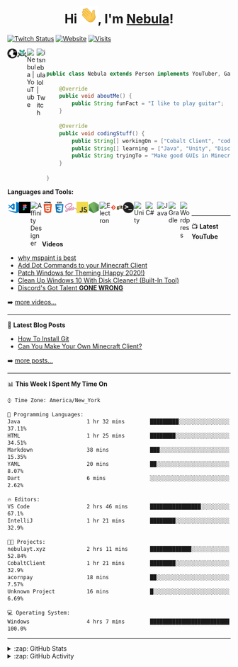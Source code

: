 <h1 align="center">Hi <img src="https://raw.githubusercontent.com/ABSphreak/ABSphreak/master/gifs/Hi.gif" width="40px" />, I'm <a href="https://www.youtube.com/channel/UCE86Qx7We3sZjgqMrX2yfyg">Nebula</a>!</h1><!-- 👋 -->

[![Twitch Status](https://img.shields.io/twitch/status/itsnebulalol?color=%239146FF&logo=twitch&style=flat-square)](https://twitch.tv/itsnebulalol)
[![Website](https://img.shields.io/website?label=nebulayt.xyz&url=https%3A%2F%2Fnebulayt.xyz&style=flat-square)][website]
[![Visits](https://badges.pufler.dev/visits/itsnebulalol/itsnebulalol?logo=GitHub&label=github%20visits&color=blue&logoColor=white&style=flat-square)](https://github.com/itsnebulalol)

[<img align="left" alt="nebulayt.xyz" width="22px" src="https://raw.githubusercontent.com/iconic/open-iconic/master/svg/globe.svg" />][website]
[<img align="left" alt="theicemc.xyz" width="22px" src="images/theice.png" />][minecraft]
[<img align="left" alt="Nebula | YouTube" width="22px" src="https://cdn.jsdelivr.net/npm/simple-icons@v3/icons/youtube.svg" />][youtube]
[<img align="left" alt="itsnebulalol | Twitch" width="22px" src="https://images-wixmp-ed30a86b8c4ca887773594c2.wixmp.com/f/d3408e21-ecbb-4476-8e3b-ae5a845eb414/d9djk9s-3566ad4f-38d7-4721-a732-78e1f7246a7f.png/v1/fill/w_894,h_894,q_75,strp/logo_twitch_iosversion_by_akiruuu-d9djk9s.png?token=eyJ0eXAiOiJKV1QiLCJhbGciOiJIUzI1NiJ9.eyJpc3MiOiJ1cm46YXBwOjdlMGQxODg5ODIyNjQzNzNhNWYwZDQxNWVhMGQyNmUwIiwic3ViIjoidXJuOmFwcDo3ZTBkMTg4OTgyMjY0MzczYTVmMGQ0MTVlYTBkMjZlMCIsImF1ZCI6WyJ1cm46c2VydmljZTppbWFnZS5vcGVyYXRpb25zIl0sIm9iaiI6W1t7InBhdGgiOiIvZi9kMzQwOGUyMS1lY2JiLTQ0NzYtOGUzYi1hZTVhODQ1ZWI0MTQvZDlkams5cy0zNTY2YWQ0Zi0zOGQ3LTQ3MjEtYTczMi03OGUxZjcyNDZhN2YucG5nIiwid2lkdGgiOiI8PTg5NCIsImhlaWdodCI6Ijw9ODk0In1dXX0.Ij5_B7I3IffFzcK5WQLkTKTHJeK8Vb7kemkbGqhWCBk" />][twitch]

<br />
<!--## I'm a YouTuber, Gamer, and Developer!-->
<br />

```java
public class Nebula extends Person implements YouTuber, Gamer, Developer {
    
    @Override
    public void aboutMe() {
        public String funFact = "I like to play guitar";
    }
    
    @Override
    public void codingStuff() {
        public String[] workingOn = ["Cobalt Client", "code-folder-generator-js", "nebulayt.xyz"];
        public String[] learning = ["Java", "Unity", "Discord.JS"];
        public String tryingTo = "Make good GUIs in Minecraft Clients / Mods";
    }
    
}
```
<!---   🔭 I’m currently working on Cobalt Minecraft Client
-   🌱 I’m currently learning Java, Unity, and more!
-   🤔 I’m trying to make good GUIs in Minecraft Coder Pack
-   ⚡ Fun fact: I like to play guitar!-->

**Languages and Tools:**

<img align="left" alt="Visual Studio Code" width="26px" src="https://raw.githubusercontent.com/github/explore/80688e429a7d4ef2fca1e82350fe8e3517d3494d/topics/visual-studio-code/visual-studio-code.png" />
<img align="left" alt="Figma" width="26px" src="https://raw.githubusercontent.com/github/explore/05d0f0dfceafd861bdf2b53559399dae7b2e2d8b/topics/figma/figma.png" />
<img align="left" alt="Affinity Designer" width="26px" src="https://simpleicons.org/icons/affinitydesigner.svg" />
<img align="left" alt="HTML5" width="26px" src="https://raw.githubusercontent.com/github/explore/80688e429a7d4ef2fca1e82350fe8e3517d3494d/topics/html/html.png" />
<img align="left" alt="CSS3" width="26px" src="https://raw.githubusercontent.com/github/explore/80688e429a7d4ef2fca1e82350fe8e3517d3494d/topics/css/css.png" />
<img align="left" alt="Sass" width="26px" src="https://raw.githubusercontent.com/github/explore/80688e429a7d4ef2fca1e82350fe8e3517d3494d/topics/sass/sass.png" />
<img align="left" alt="JavaScript" width="26px" src="https://raw.githubusercontent.com/github/explore/80688e429a7d4ef2fca1e82350fe8e3517d3494d/topics/javascript/javascript.png" />
<img align="left" alt="Node.js" width="26px" src="https://raw.githubusercontent.com/github/explore/80688e429a7d4ef2fca1e82350fe8e3517d3494d/topics/nodejs/nodejs.png" />
<img align="left" alt="Electron" width="26px" src="https://upload.wikimedia.org/wikipedia/commons/thumb/9/91/Electron_Software_Framework_Logo.svg/1200px-Electron_Software_Framework_Logo.svg.png" />
<img align="left" alt="Git" width="26px" src="https://raw.githubusercontent.com/github/explore/80688e429a7d4ef2fca1e82350fe8e3517d3494d/topics/git/git.png" />
<img align="left" alt="HTML5" width="26px" src="https://raw.githubusercontent.com/github/explore/80688e429a7d4ef2fca1e82350fe8e3517d3494d/topics/terminal/terminal.png" />
<img align="left" alt="Unity" width="26px" src="https://gallery.leapmotion.com/wp-content/uploads/2016/12/unity-logo.png" />
<img align="left" alt="C#" width="26px" src="https://skillvalue.com/jobs/wp-content/uploads/sites/7/2019/01/csharp_logo.png" />
<img align="left" alt="Java" width="26px" src="http://www.athenaglobus.com/wp-content/uploads/2014/12/java-logo-png.png" />
<img align="left" alt="Gradle" width="26px" src="https://dwglogo.com/wp-content/uploads/2017/12/Gradle_logo_02-324x400.png" />
<img align="left" alt="Wordpress" width="26px" src="https://wpress-cursus.nl/wp-content/uploads/2017/02/wordpress-logo-min.png" />

<br />

---

📺 **Latest YouTube Videos**

<!-- YOUTUBE:START -->
- [why mspaint is best](https://www.youtube.com/watch?v=I1EUctrbNMU)
- [Add Dot Commands to your Minecraft Client](https://www.youtube.com/watch?v=wdsxKPLpoL4)
- [Patch Windows for Theming (Happy 2020!)](https://www.youtube.com/watch?v=2G6f3gh9K0M)
- [Clean Up Windows 10 With Disk Cleaner! (Built-In Tool)](https://www.youtube.com/watch?v=tECtUfEBUQo)
- [Discord's Got Talent **GONE WRONG**](https://www.youtube.com/watch?v=UE7NvunB1oc)
<!-- YOUTUBE:END -->

➡️ [more videos...][youtube]

---

📕 **Latest Blog Posts**

<!-- BLOG-POST-LIST:START -->
- [How To Install Git](https://nebulayt.xyz/index.php/2020/08/31/how-to-install-git/)
- [Can You Make Your Own Minecraft Client?](https://nebulayt.xyz/index.php/2020/08/07/can-you-make-your-own-minecraft-client/)
<!-- BLOG-POST-LIST:END -->

➡️ [more posts...][website]

---

<!--START_SECTION:waka-->
📊 **This Week I Spent My Time On** 

```text
⌚︎ Time Zone: America/New_York

💬 Programming Languages: 
Java                     1 hr 32 mins        █████████░░░░░░░░░░░░░░░░   37.11% 
HTML                     1 hr 25 mins        ████████░░░░░░░░░░░░░░░░░   34.51% 
Markdown                 38 mins             ███░░░░░░░░░░░░░░░░░░░░░░   15.35% 
YAML                     20 mins             ██░░░░░░░░░░░░░░░░░░░░░░░   8.07% 
Dart                     6 mins              ░░░░░░░░░░░░░░░░░░░░░░░░░   2.62%

🔥 Editors: 
VS Code                  2 hrs 46 mins       ████████████████░░░░░░░░░   67.1% 
IntelliJ                 1 hr 21 mins        ████████░░░░░░░░░░░░░░░░░   32.9%

🐱‍💻 Projects: 
nebulayt.xyz             2 hrs 11 mins       █████████████░░░░░░░░░░░░   52.84% 
CobaltClient             1 hr 21 mins        ████████░░░░░░░░░░░░░░░░░   32.9% 
acornpay                 18 mins             ██░░░░░░░░░░░░░░░░░░░░░░░   7.57% 
Unknown Project          16 mins             █░░░░░░░░░░░░░░░░░░░░░░░░   6.69%

💻 Operating System: 
Windows                  4 hrs 7 mins        █████████████████████████   100.0%

```


<!--END_SECTION:waka-->

---

<details>
  <summary>:zap: GitHub Stats</summary>

<img align="left" alt="Nebula's Github Stats" src="https://github-readme-stats.itsnebulalol.vercel.app/api/top-langs/?username=itsnebulalol&show_icons=true&hide_border=true&theme=radical" />
  <img align="left" alt="Nebula's Github Stats" src="https://github-readme-stats.itsnebulalol.vercel.app/api?username=itsnebulalol&show_icons=true&hide_border=true&theme=radical" />
  
</details>

<details>
  <summary>:zap: GitHub Activity</summary>

  <!--START_SECTION:activity-->
1. 💪 Opened PR [#3](https://github.com/GopineClient/gopine-client/pull/3) in [GopineClient/gopine-client](https://github.com/GopineClient/gopine-client)
  <!--END_SECTION:activity-->
  
</details>

[website]: https://nebulayt.xyz
[minecraft]: https://theicemc.xyz
[youtube]: https://www.youtube.com/channel/UCE86Qx7We3sZjgqMrX2yfyg
[twitch]: https://twitch.tv/itsnebulalol
